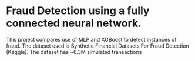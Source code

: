 # Fraud Detection using a fully connected neural network.
This project compares use of MLP and XGBoost to detect instances of fraud. The dataset used is Synthetic Financial Datasets For Fraud Detection (Kaggle). The dataset has ~6.3M simulated transactions

